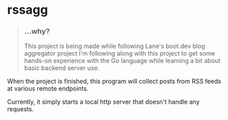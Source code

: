 # rssagg
 
>### ...why?
>This project is being made while following Lane's boot.dev blog aggregator project
>I'm following along with this project to get some hands-on experience with the Go language while learning a bit about basic backend server use.

When the project is finished, this program will collect posts from RSS feeds at various remote endpoints.

Currently, it simply starts a local http server that doesn't handle any requests.
